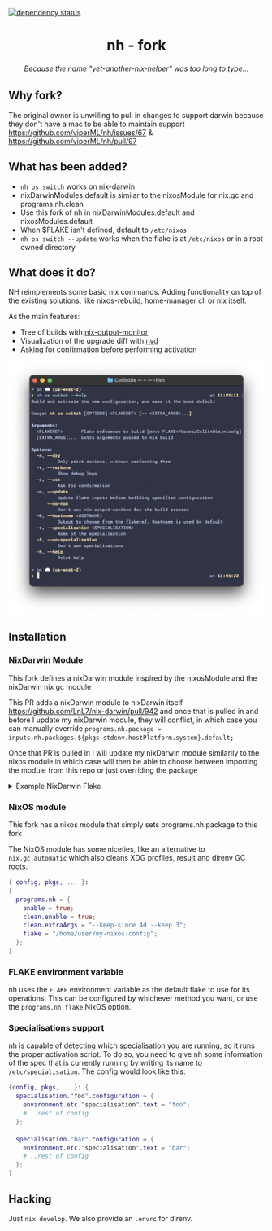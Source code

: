 [![dependency status](https://deps.rs/repo/github/ToyVo/nh/status.svg)](https://deps.rs/repo/github/ToyVo/nh)

<h1 align="center">nh - fork</h1>

<h6 align="center">Because the name "yet-another-<u>n</u>ix-<u>h</u>elper" was too long to type...</h1>

## Why fork?

The original owner is unwilling to pull in changes to support darwin because they don't have a mac to be able to maintain support https://github.com/viperML/nh/issues/67 & https://github.com/viperML/nh/pull/97

## What has been added?

- `nh os switch` works on nix-darwin
- nixDarwinModules.default is similar to the nixosModule for nix.gc and programs.nh.clean
- Use this fork of nh in nixDarwinModules.default and nixosModules.default
- When $FLAKE isn't defined, default to `/etc/nixos`
- `nh os switch --update` works when the flake is at `/etc/nixos` or in a root owned directory

## What does it do?

NH reimplements some basic nix commands. Adding functionality on top of the existing solutions, like nixos-rebuild, home-manager cli or nix itself.

As the main features:
- Tree of builds with [nix-output-monitor](https://github.com/maralorn/nix-output-monitor)
- Visualization of the upgrade diff with [nvd](https://gitlab.com/khumba/nvd)
- Asking for confirmation before performing activation

<p align="center">
  <img
    alt="build: passing"
    src="./.github/screenshot.png"
    width="800px"
  >
</p>


## Installation

### NixDarwin Module
This fork defines a nixDarwin module inspired by the nixosModule and the nixDarwin nix gc module

This PR adds a nixDarwin module to nixDarwin itself https://github.com/LnL7/nix-darwin/pull/942
and once that is pulled in and before I update my nixDarwin module, they will conflict, in which case you
can manually override `programs.nh.package = inputs.nh.packages.${pkgs.stdenv.hostPlatform.system}.default;`

Once that PR is pulled in I will update my nixDarwin module similarily to the nixos module in which case
will then be able to choose between importing the module from this repo or just overriding the package

<details>
<summary>Example NixDarwin Flake</summary>
<br>

```nix
{
  description = "Example Darwin system flake";

  inputs = {
    nixpkgs.url = "github:NixOS/nixpkgs/nixpkgs-unstable";
    nix-darwin.url = "github:LnL7/nix-darwin";
    nix-darwin.inputs.nixpkgs.follows = "nixpkgs";
    nh.url = "github:ToyVo/nh";
  };

  outputs = inputs@{ self, nix-darwin, nixpkgs, nh }:
  let
    configuration = { pkgs, ... }: {
      # List packages installed in system profile. To search by name, run:
      # $ nix-env -qaP | grep wget
      environment.systemPackages =
        [ pkgs.vim
          # Always an option
          # nh.packages.${pkgs.stdenv.hostPlatform.system}.default;
        ];

      programs.nh = {
        enable = true;
        clean.enable = true;
        # Installation option once https://github.com/LnL7/nix-darwin/pull/942 is merged:
        # package = nh.packages.${pkgs.stdenv.hostPlatform.system}.default;
      };

      # Auto upgrade nix package and the daemon service.
      services.nix-daemon.enable = true;
      # nix.package = pkgs.nix;

      # Necessary for using flakes on this system.
      nix.settings.experimental-features = "nix-command flakes";

      # Create /etc/zshrc that loads the nix-darwin environment.
      programs.zsh.enable = true;  # default shell on catalina
      # programs.fish.enable = true;

      # Set Git commit hash for darwin-version.
      system.configurationRevision = self.rev or self.dirtyRev or null;

      # Used for backwards compatibility, please read the changelog before changing.
      # $ darwin-rebuild changelog
      system.stateVersion = 4;

      # The platform the configuration will be used on.
      nixpkgs.hostPlatform = "x86_64-darwin";
    };
  in
  {
    # Build darwin flake using:
    # $ darwin-rebuild build --flake .#simple
    darwinConfigurations."simple" = nix-darwin.lib.darwinSystem {
      modules = [ 
        configuration
        # Primary installation option:
        nh.nixDarwinModules.default
      ];
    };

    # Expose the package set, including overlays, for convenience.
    darwinPackages = self.darwinConfigurations."simple".pkgs;
  };
}
```

</details>

### NixOS module
This fork has a nixos module that simply sets programs.nh.package to this fork

The NixOS module has some niceties, like an alternative to `nix.gc.automatic` which also cleans XDG profiles, result and direnv GC roots.

```nix
{ config, pkgs, ... }:
{
  programs.nh = {
    enable = true;
    clean.enable = true;
    clean.extraArgs = "--keep-since 4d --keep 3";
    flake = "/home/user/my-nixos-config";
  };
}
```

### FLAKE environment variable

nh uses the `FLAKE` environment variable as the default flake to use for its operations. This can be configured by whichever method you want,
or use the `programs.nh.flake` NixOS option.

### Specialisations support

nh is capable of detecting which specialisation you are running, so it runs the proper activation script.
To do so, you need to give nh some information of the spec that is currently running by writing its name to `/etc/specialisation`. The config would look like this:

```nix
{config, pkgs, ...}: {
  specialisation."foo".configuration = {
    environment.etc."specialisation".text = "foo";
    # ..rest of config
  };

  specialisation."bar".configuration = {
    environment.etc."specialisation".text = "bar";
    # ..rest of config
  };
}
```


## Hacking

Just `nix develop`. We also provide an `.envrc` for direnv.
